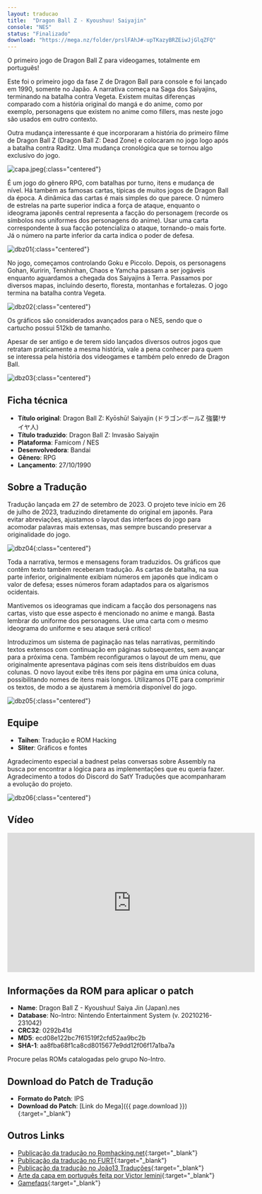 ```yaml
---
layout: traducao
title:  "Dragon Ball Z - Kyoushuu! Saiyajin"
console: "NES"
status: "Finalizado"
download: "https://mega.nz/folder/prslFAhJ#-upTKazyBRZEiwJjGlqZFQ"
---
```


O primeiro jogo de Dragon Ball Z para videogames, totalmente em português!

Este foi o primeiro jogo da fase Z de Dragon Ball para console e foi lançado em 1990, somente no Japão. A narrativa começa na Saga dos Saiyajins, terminando na batalha contra Vegeta. Existem muitas diferenças comparado com a história original do mangá e do anime, como por exemplo, personagens que existem no anime como fillers, mas neste jogo são usados em outro contexto.

Outra mudança interessante é que incorporaram a história do primeiro filme de Dragon Ball Z (Dragon Ball Z: Dead Zone) e colocaram no jogo logo após a batalha contra Raditz. Uma mudança cronológica que se tornou algo exclusivo do jogo.

![capa.jpeg](/img/dbz_kyoushuu_saiyajin/capa.jpeg){:class="centered"}

É um jogo do gênero RPG, com batalhas por turno, itens e mudança de nível. Há também as famosas cartas, típicas de muitos jogos de Dragon Ball da época. A dinâmica das cartas é mais simples do que parece. O número de estrelas na parte superior indica a força de ataque, enquanto o ideograma japonês central representa a facção do personagem (recorde os símbolos nos uniformes dos personagens do anime). Usar uma carta correspondente à sua facção potencializa o ataque, tornando-o mais forte. Já o número na parte inferior da carta indica o poder de defesa.

![dbz01](/img/dbz_kyoushuu_saiyajin/dbz01.png){:class="centered"}

No jogo, começamos controlando Goku e Piccolo. Depois, os personagens Gohan, Kuririn, Tenshinhan, Chaos e Yamcha passam a ser jogáveis enquanto aguardamos a chegada dos Saiyajins à Terra. Passamos por diversos mapas, incluindo deserto, floresta, montanhas e fortalezas. O jogo termina na batalha contra Vegeta.

![dbz02](/img/dbz_kyoushuu_saiyajin/dbz02.png){:class="centered"}

Os gráficos são considerados avançados para o NES, sendo que o cartucho possui 512kb de tamanho.

Apesar de ser antigo e de terem sido lançados diversos outros jogos que retratam praticamente a mesma história, vale a pena conhecer para quem se interessa pela história dos videogames e também pelo enredo de Dragon Ball.

![dbz03](/img/dbz_kyoushuu_saiyajin/dbz03.png){:class="centered"}

## Ficha técnica

- **Título original**: Dragon Ball Z: Kyōshū! Saiyajin (ドラゴンボールZ 強襲!サイヤ人)
- **Título traduzido**: Dragon Ball Z: Invasão Saiyajin
- **Plataforma**: Famicom / NES
- **Desenvolvedora**: Bandai
- **Gênero**: RPG
- **Lançamento**: 27/10/1990

## Sobre a Tradução

Tradução lançada em 27 de setembro de 2023. O projeto teve início em 26 de julho de 2023, traduzindo diretamente do original em japonês. Para evitar abreviações, ajustamos o layout das interfaces do jogo para acomodar palavras mais extensas, mas sempre buscando preservar a originalidade do jogo.

![dbz04](/img/dbz_kyoushuu_saiyajin/dbz04.png){:class="centered"}

Toda a narrativa, termos e mensagens foram traduzidos. Os gráficos que contêm texto também receberam tradução. As cartas de batalha, na sua parte inferior, originalmente exibiam números em japonês que indicam o valor de defesa; esses números foram adaptados para os algarismos ocidentais.

Mantivemos os ideogramas que indicam a facção dos personagens nas cartas, visto que esse aspecto é mencionado no anime e mangá. Basta lembrar do uniforme dos personagens. Use uma carta com o mesmo ideograma do uniforme e seu ataque será crítico!

Introduzimos um sistema de paginação nas telas narrativas, permitindo textos extensos com continuação em páginas subsequentes, sem avançar para a próxima cena. Também reconfiguramos o layout de um menu, que originalmente apresentava páginas com seis itens distribuídos em duas colunas. O novo layout exibe três itens por página em uma única coluna, possibilitando nomes de itens mais longos. Utilizamos DTE para comprimir os textos, de modo a se ajustarem à memória disponível do jogo.

![dbz05](/img/dbz_kyoushuu_saiyajin/dbz05.png){:class="centered"}

## Equipe

- **Taihen**: Tradução e ROM Hacking
- **Sliter**: Gráficos e fontes

Agradecimento especial a badnest pelas conversas sobre Assembly na busca por encontrar a lógica para as implementações que eu queria fazer. Agradecimento a todos do Discord do SatY Traduções que acompanharam a evolução do projeto.

![dbz06](/img/dbz_kyoushuu_saiyajin/dbz06.png){:class="centered"}

## Vídeo

<div class="iframe-container"><iframe width="560" height="315" src="https://www.youtube.com/embed/nq9vyQKu_8Y?si=W2IXF6wVo4CTEU1F" title="YouTube video player" frameborder="0" allow="accelerometer; autoplay; clipboard-write; encrypted-media; gyroscope; picture-in-picture; web-share" allowfullscreen></iframe></div>

## Informações da ROM para aplicar o patch

- **Name**: Dragon Ball Z - Kyoushuu! Saiya Jin (Japan).nes
- **Database**: No-Intro: Nintendo Entertainment System (v. 20210216-231042)
- **CRC32**: 0292b41d
- **MD5**: ecd08e122bc7f61519f2cfd52aa9bc2b
- **SHA-1**: aa8fba68f1ca8cd8015677e9dd12f06f17a1ba7a

Procure pelas ROMs catalogadas pelo grupo No-Intro.

## Download do Patch de Tradução

- **Formato do Patch**: IPS
- **Download do Patch**: [Link do Mega]({{ page.download }}){:target="_blank"}

## Outros Links

- [Publicação da tradução no Romhacking.net](https://www.romhacking.net/translations/7066/){:target="_blank"}
- [Publicação da tradução no FURT](https://www.romhacking.net.br/index.php?topic=2552.0){:target="_blank"}
- [Publicação da tradução no João13 Traduções](https://joao13traducoes.com/2023/09/nes-dragon-ball-z-kyoushuu-saiyajin-hextinkers/){:target="_blank"}
- [Arte da capa em português feita por Victor Iemini](https://www.deviantart.com/victoriemini/art/Dragon-Ball-Z-Invasao-Saiyajin-BR-988482230){:target="_blank"}
- [Gamefaqs](https://gamefaqs.gamespot.com/nes/575526-dragon-ball-z-kyoushuu-saiyajin){:target="_blank"}
